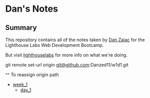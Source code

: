 # Dan's Notes

## Summary 

This repository contains all of the notes taken by [Dan Zajac](https://github.com/Danzed11/lighthouse-web-notes/blob/master/README.md) for the Lighthouse Labs Web Development Bootcamp. 

But visit [lighthouselabs](https://lighthouselabs.ca/) for more info on what we're doing.



git remote set-url origin git@github.com:Danzed11/w1d1.git

^^ To reassign origin path

* [week_1](/week_1)
  * [day_1](/week_1/day_1)